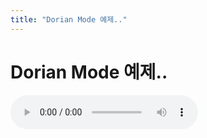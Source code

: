 ```yaml
---
title: "Dorian Mode 예제.."
---
```

# Dorian Mode 예제..

![audio](/assets/images/0821f8764f0030455ff1322b275d90db.mp3)


